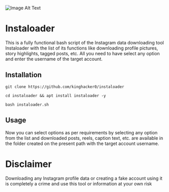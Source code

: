![Image Alt Text](https://github.com/kinghacker0/instaloader/blob/main/Instaloader-kali-linux-hackersking.png)

# Instaloader
This is a fully functional bash script of the Instagram data downloading tool Instaloader with the list of its functions like downloading profile pictures, story highlights, tagged posts, etc. All you need to have select any option and enter the username of the target account.

## Installation
```
git clone https://github.com/kinghacker0/instaloader
```
```
cd instaloader && apt install instaloader -y
```
```
bash instaloader.sh
```
## Usage

Now you can select options as per requirements by selecting any option from the list and downloaded posts, reels, caption text, etc. are available in the folder created on the present path with the target account username.

# Disclaimer
 Downloading any Instagram profile data or creating a fake account using it is completely a crime and use this tool or information at your own risk
